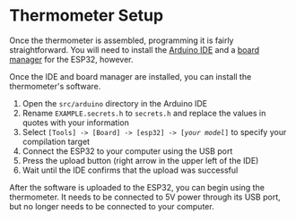 # Thermometer Setup

Once the thermometer is assembled, programming it is fairly straightforward. You will need to install the [Arduino IDE](https://support.arduino.cc/hc/en-us/articles/360019833020-Download-and-install-Arduino-IDE) and a [board manager](https://randomnerdtutorials.com/installing-the-esp32-board-in-arduino-ide-windows-instructions/) for the ESP32, however.

Once the IDE and board manager are installed, you can install the thermometer's software.

1. Open the `src/arduino` directory in the Arduino IDE
2. Rename `EXAMPLE.secrets.h` to `secrets.h` and replace the values in quotes with your information
3. Select `[Tools] -> [Board] -> [esp32] -> [`*`your model`*`]` to specify your compilation target
4. Connect the ESP32 to your computer using the USB port
5. Press the upload button (right arrow in the upper left of the IDE)
6. Wait until the IDE confirms that the upload was successful

After the software is uploaded to the ESP32, you can begin using the thermometer. It needs to be connected to 5V power through its USB port, but no longer needs to be connected to your computer.